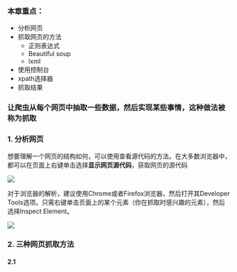 
### 本章重点：

- 分析网页
- 抓取网页的方法
	- 正则表达式
	- Beautiful soup
	- lxml
- 使用控制台
- xpath选择器
- 抓取结果

### 让爬虫从每个网页中抽取一些数据，然后实现某些事情，这种做法被称为抓取

### 1. 分析网页

想要理解一个网页的结构如何，可以使用查看源代码的方法。在大多数浏览器中，都可以在页面上右键单击选择**显示网页源代码**，获取网页的源代码

![](./_image/2019-05-08-11-20-55.png)

对于浏览器的解析，建议使用Chrome或者Firefox浏览器，然后打开其Developer Tools选项。只需右键单击页面上的某个元素（你在抓取时感兴趣的元素），然后选择Inspect Element。

![](./_image/2019-05-08-11-25-51.png)

### 2. 三种网页抓取方法
#### 2.1